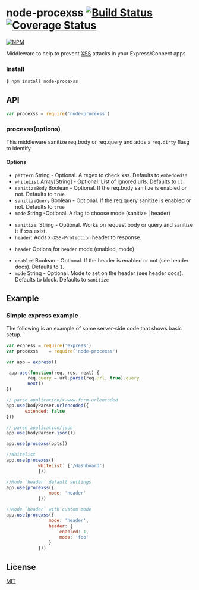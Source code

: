 node-procexss [![Build Status](https://travis-ci.org/ziyasal/node-procexss.svg?branch=master)](https://travis-ci.org/ziyasal/node-procexss) [![Coverage Status](https://img.shields.io/coveralls/ziyasal/node-procexss.svg)](https://coveralls.io/r/ziyasal/node-procexss?branch=master)
=============
[![NPM](https://nodei.co/npm/node-procexss.png?downloads=true&downloadRank=true&stars=true)](https://nodei.co/npm/node-procexss/)

Middleware to help to prevent [XSS](https://www.owasp.org/index.php/Cross-site_Scripting_%28XSS%29) attacks in your Express/Connect apps

### Install

```sh
$ npm install node-procexss
```

## API

```js
var procexss = require('node-procexss')
```
### procexss(options)

This middleware sanitize req.body or req.query and adds a `req.dirty` flasg to identify.

#### Options

- `pattern`  String - Optional. A regex to check xss. Defaults to `embedded!!`
- `whiteList`  Array[String] - Optional. List of ignored urls. Defaults to `[]`
- `sanitizeBody`  Boolean - Optional. If the req.body sanitize is enabled or not. Defaults to `true`
- `sanitizeQuery`  Boolean - Optional. If the req.query sanitize is enabled or not. Defaults to `true`
- `mode` String -Optional. A flag to choose mode (sanitize | header) 
 * `sanitize`: String - Optional. Works on request body or query and sanitize it if xss exist.
 * `header`: Adds `X-XSS-Protection` header to response.
- `header` Options for `header` mode (enabled, mode)
 * `enabled` Boolean - Optional. If the header is enabled or not (see header docs). Defaults to `1`.
 * `mode`  String - Optional. Mode to set on the header (see header docs). Defaults to block. Defaults to `sanitize`

## Example

### Simple express example

The following is an example of some server-side code that shows basic setup.

```js
var express = require('express')
var procexss    = require('node-procexss')

var app = express()

 app.use(function(req, res, next) {
        req.query = url.parse(req.url, true).query
        next()
})

// parse application/x-www-form-urlencoded
app.use(bodyParser.urlencoded({
       extended: false
}))

// parse application/json
app.use(bodyParser.json())

app.use(procexss(opts))

```

```js
//Whitelist
app.use(procexss({
            whiteList: ['/dashboard'] 
            }))
```

```js
//Mode `header` default settings
app.use(procexss({
                mode: 'header'
            }))
```

```js
//Mode `header` with custom mode
app.use(procexss({
                mode: 'header',
                header: {
                    enabled: 1,
                    mode: 'foo'
                }
            }))
```

## License

[MIT](https://github.com/ziyasal/node-procexss/blob/master/LICENSE)
